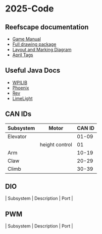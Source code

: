 # 2025-Code

## Reefscape documentation

- [Game Manual](https://firstfrc.blob.core.windows.net/frc2025/Manual/2025GameManual.pdf)
- [Full drawing package](https://firstfrc.blob.core.windows.net/frc2025/FieldAssets/2025FieldDrawings.pdf)
- [Layout and Marking Diagram](https://firstfrc.blob.core.windows.net/frc2025/FieldAssets/2025FieldDrawings-FieldLayoutAndMarking.pdf)
- [April Tags](https://firstfrc.blob.core.windows.net/frc2025/FieldAssets/Apriltag_Images_and_User_Guide.pdf)

## Useful Java Docs

- [WPILIB](https://github.wpilib.org/allwpilib/docs/release/java/index.html)
- [Phoenix](https://api.ctr-electronics.com/phoenix6/release/java/)
- [Rev](https://codedocs.revrobotics.com/java/com/revrobotics/package-summary.html)
- [LimeLight](https://docs.limelightvision.io/docs/docs-limelight/apis/limelight-lib)

## CAN IDs
| Subsystem | Motor          | CAN ID |
| --------- | -------------- | ------ |
| Elevator  |                | 01-09  |
|           | height control | 01     |
| Arm       |                | 10-19  |
| Claw      |                | 20-29  |
| Climb     |                | 30-39  |

## DIO
| Subsystem | Description          | Port |

## PWM
| Subsystem | Description          | Port |